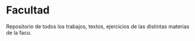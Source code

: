 # Facultad
Repositorio de todos los trabajos, textos, ejercicios de las distintas materias de la facu.
